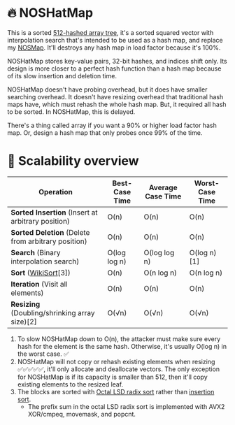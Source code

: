 # 🔥 NOSHatMap
This is a sorted [512-hashed array tree](https://en.wikipedia.org/wiki/Hashed_array_tree), it's a sorted squared vector with interpolation search that's intended to be used as a hash map, and replace my [NOSMap](https://github.com/baiango/NOSMap). It'll destroys any hash map in load factor because it's 100%.

NOSHatMap stores key-value pairs, 32-bit hashes, and indices shift only. Its design is more closer to a perfect hash function than a hash map because of its slow insertion and deletion time.

NOSHatMap doesn't have probing overhead, but it does have smaller searching overhead. It doesn't have resizing overhead that traditional hash maps have, which must rehash the whole hash map. But, it required all hash to be sorted. In NOSHatMap, this is delayed.

There's a thing called array if you want a 90% or higher load factor hash map. Or, design a hash map that only probes once 99% of the time.

# 🤭 Scalability overview
| Operation | Best-Case Time | Average Case Time | Worst-Case Time |
|---|---|---|---|
| **Sorted Insertion** (Insert at arbitrary position) | O(n) | O(n) | O(n) |
| **Sorted Deletion** (Delete from arbitrary position) | O(n) | O(n) | O(n) |
| **Search** (Binary interpolation search) | O(log log n) | O(log log n) | O(log n)[1] |
| **Sort** ([WikiSort](https://en.wikipedia.org/wiki/Block_sort)[3]) | O(n) | O(n log n) | O(n log n) |
| **Iteration** (Visit all elements) | O(n) | O(n) | O(n) |
| **Resizing** (Doubling/shrinking array size)[2] | O(√n) | O(√n) | O(√n) |

1.	To slow NOSHatMap down to O(n), the attacker must make sure every hash for the element is the same hash. Otherwise, it's usually O(log n) in the worst case. ✅
2.	NOSHatMap will not copy or rehash existing elements when resizing ✅✅✅✅✅, it'll only allocate and deallocate vectors. The only exception for NOSHatMap is if its capacity is smaller than 512, then it'll copy existing elements to the resized leaf. 
3.	The blocks are sorted with [Octal LSD radix sort](https://en.wikipedia.org/wiki/Radix_sort) rather than [insertion sort](https://en.wikipedia.org/wiki/Insertion_sort).
	- The prefix sum in the octal LSD radix sort is implemented with AVX2 XOR/cmpeq, movemask, and popcnt.
